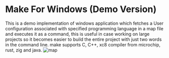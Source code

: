 # Make For Windows (Demo Version)
This is a demo implementation of windows application which fetches a User configuration associated with specified programming language in a map file and executes it as a command, this is useful in case working on large projects so it becomes easier to build the entire project with just two words in the command line. make supports C, C++, xc8 compiler from microchip, rust, zig and java.
![map](https://github.com/mfc0d1ng/make-demo-version/assets/131618380/8ecd6c32-c87a-496b-98e6-1d8a736d5c37)





